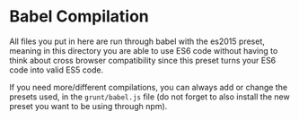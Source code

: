 # Babel Compilation

All files you put in here are run through babel with the es2015 preset, meaning in this directory you are able to use ES6 code without having to think about cross browser compatibility since this preset turns your ES6 code into valid ES5 code.

If you need more/different compilations, you can always add or change the presets used, in the `grunt/babel.js` file (do not forget to also install the new preset you want to be using through npm).
